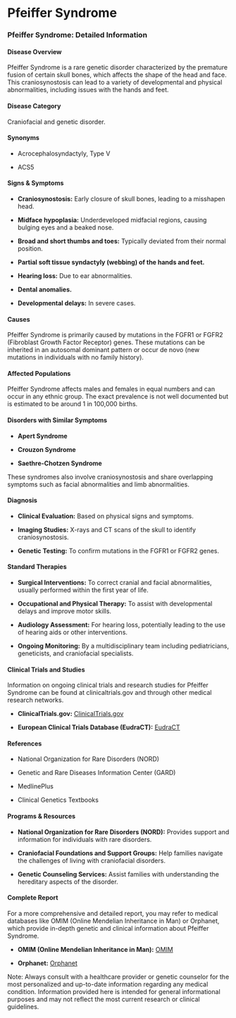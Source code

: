 # Pfeiffer Syndrome
### Pfeiffer Syndrome: Detailed Information

#### Disease Overview
Pfeiffer Syndrome is a rare genetic disorder characterized by the premature fusion of certain skull bones, which affects the shape of the head and face. This craniosynostosis can lead to a variety of developmental and physical abnormalities, including issues with the hands and feet.

#### Disease Category
Craniofacial and genetic disorder.

#### Synonyms
- Acrocephalosyndactyly, Type V
- ACS5

#### Signs & Symptoms
- **Craniosynostosis:** Early closure of skull bones, leading to a misshapen head.
- **Midface hypoplasia:** Underdeveloped midfacial regions, causing bulging eyes and a beaked nose.
- **Broad and short thumbs and toes:** Typically deviated from their normal position.
- **Partial soft tissue syndactyly (webbing) of the hands and feet.**
- **Hearing loss:** Due to ear abnormalities.
- **Dental anomalies.**
- **Developmental delays:** In severe cases.

#### Causes
Pfeiffer Syndrome is primarily caused by mutations in the FGFR1 or FGFR2 (Fibroblast Growth Factor Receptor) genes. These mutations can be inherited in an autosomal dominant pattern or occur de novo (new mutations in individuals with no family history).

#### Affected Populations
Pfeiffer Syndrome affects males and females in equal numbers and can occur in any ethnic group. The exact prevalence is not well documented but is estimated to be around 1 in 100,000 births.

#### Disorders with Similar Symptoms
- **Apert Syndrome**
- **Crouzon Syndrome**
- **Saethre-Chotzen Syndrome**

These syndromes also involve craniosynostosis and share overlapping symptoms such as facial abnormalities and limb abnormalities.

#### Diagnosis
- **Clinical Evaluation:** Based on physical signs and symptoms.
- **Imaging Studies:** X-rays and CT scans of the skull to identify craniosynostosis.
- **Genetic Testing:** To confirm mutations in the FGFR1 or FGFR2 genes.

#### Standard Therapies
- **Surgical Interventions:** To correct cranial and facial abnormalities, usually performed within the first year of life.
- **Occupational and Physical Therapy:** To assist with developmental delays and improve motor skills.
- **Audiology Assessment:** For hearing loss, potentially leading to the use of hearing aids or other interventions.
- **Ongoing Monitoring:** By a multidisciplinary team including pediatricians, geneticists, and craniofacial specialists.

#### Clinical Trials and Studies
Information on ongoing clinical trials and research studies for Pfeiffer Syndrome can be found at clinicaltrials.gov and through other medical research networks.

- **ClinicalTrials.gov:** [ClinicalTrials.gov](https://www.clinicaltrials.gov)
- **European Clinical Trials Database (EudraCT):** [EudraCT](https://eudract.ema.europa.eu/)

#### References
- National Organization for Rare Disorders (NORD)
- Genetic and Rare Diseases Information Center (GARD)
- MedlinePlus
- Clinical Genetics Textbooks

#### Programs & Resources
- **National Organization for Rare Disorders (NORD):** Provides support and information for individuals with rare disorders.
- **Craniofacial Foundations and Support Groups:** Help families navigate the challenges of living with craniofacial disorders.
- **Genetic Counseling Services:** Assist families with understanding the hereditary aspects of the disorder.

#### Complete Report
For a more comprehensive and detailed report, you may refer to medical databases like OMIM (Online Mendelian Inheritance in Man) or Orphanet, which provide in-depth genetic and clinical information about Pfeiffer Syndrome.

- **OMIM (Online Mendelian Inheritance in Man):** [OMIM](https://omim.org/)
- **Orphanet:** [Orphanet](https://www.orpha.net/)

Note: Always consult with a healthcare provider or genetic counselor for the most personalized and up-to-date information regarding any medical condition. Information provided here is intended for general informational purposes and may not reflect the most current research or clinical guidelines.
